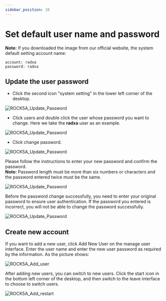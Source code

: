 ```yaml
---
sidebar_position: 10
---
```


# Set default user name and password

**Note:**
If you downloaded the image from our official website, the system default setting account name:

```
account: radxa
password: radxa
```

## Update the user password

- Click the second icon "system setting" in the lower left corner of the desktop.

![ROCK5A_Update_Password](/img/rock5a/rock5a_update_password_1.webp)

- Click users and double click the user whose password you want to change. Here we take the **radxa** user as an example.

![ROCK5A_Update_Password](/img/rock5a/rock5a_update_password_2.webp)

- Click change password.

![ROCK5A_Update_Password](/img/rock5a/rock5a_update_password_3.webp)

Please follow the instructions to enter your new password and confirm the password.  
**Note:** Password length must be more than six numbers or characters and the password entered twice must be the same.

![ROCK5A_Update_Password](/img/rock5a/rock5a_update_password_4.webp)

Before the password change successfully, you need to enter your original password to ensure user authentication. If the password you entered is incorrect, you will not be able to change the password successfully.

![ROCK5A_Update_Password](/img/rock5a/rock5a_update_password_5.webp)

## Create new account

If you want to add a new user, click Add New User on the manage user interface. Enter the user name and enter the new user password as required by the information. As the picture shows:

![ROCK5A_Add_user](/img/rock5a/rock5a_add_user.webp)

After adding new users, you can switch to new users.
Click the start icon in the bottom left corner of the desktop, and then switch to the leave interface to choose to switch users.

![ROCK5A_Add_restart](/img/rock5a/rock5a_restart.webp)
